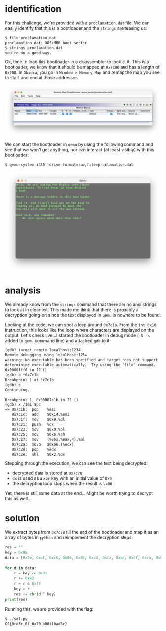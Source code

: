 # identification

For this challenge, we're provided with a `proclamation.dat` file. We can easily identify that this is a bootloader and the `strings` are teasing us:

```console
$ file proclamation.dat
proclamation.dat: DOS/MBR boot sector
$ strings proclamation.dat
you're on a good way.
```

Ok, time to load this bootloader in a disassembler to look at it. This is a bootloader, we know that it should be mapped at `0x7c00` and has a length of `0x200`. In `Ghidra`, you go in `Window > Memory Map` and remap the map you see to start and end at those addresses.

![Alt text](imgs/ghidra_memory_map.png?raw=true "Properly mapped bootloader")

We can start the bootloader in `qemu` by using the following command and see that we won't get anything, nor can interact (at least visibly) with this bootloader:
```console
$ qemu-system-i386 -drive format=raw,file=proclamation.dat
```

![Alt text](imgs/qemu_start.png?raw=true "Starting the bootloader in qemu")

# analysis

We already know from the `strings` command that there are no ansi strings to look at in cleartext. This made me think that there is probably a decryption going-on since the text displayed in `qemu` is nowhere to be found.

Looking at the code, we can spot a loop around `0x7c1b`. From the `int 0x10` instruction, this looks like the loop where characters are displayed on the output. Let's check live...I started the bootloader in debug mode (`-S -s` added to `qemu` command line) and attached `gdb` to it:

```
(gdb) target remote localhost:1234
Remote debugging using localhost:1234
warning: No executable has been specified and target does not support
determining executable automatically.  Try using the "file" command.
0x0000fff0 in ?? ()
(gdb) b *0x7c1b
Breakpoint 1 at 0x7c1b
(gdb) c
Continuing.

Breakpoint 1, 0x00007c1b in ?? ()
(gdb) x /10i $pc
=> 0x7c1b:	pop    %esi
   0x7c1c:	add    $0x14,%esi
   0x7c1f:	mov    $0x9,%dl
   0x7c21:	push   %dx
   0x7c23:	mov    $0x0,%bl
   0x7c25:	mov    $0xe,%ah
   0x7c27:	mov    (%ebx,%eax,4),%al
   0x7c2a:	movb   $0x66,(%ecx)
   0x7c2d:	pop    %edx
   0x7c2e:	shl    $0x2,%dx
```

Stepping through the execution, we can see the text being decrypted:
- decrypted data is stored at `0x7c78`
- `dx` is used as a `xor` key with an initial value of `0x9`
- the decryption loop stops when the result is `\x00`

Yet, there is still some data at the end... Might be worth trying to decrypt this as well...

# solution

We extract bytes from `0x7c78` till the end of the bootloader and map it as an array of bytes in `python` and reimplement the decryption steps:

```python
res = ""
key = 0x09
data = [0x2e, 0xbf, 0xc6, 0x86, 0x85, 0xc4, 0xca, 0xbd, 0x8f, 0xca, 0x8b, 0x98, 0x8f, 0xca, 0x86, 0x85, 0x85, 0x81, 0x83, 0x84, 0x8d, 0xca, 0x8c, 0x85, 0x98, 0xca, 0x82, 0x83, 0x8d, 0x82, 0x86, 0x93, 0xca, 0x83, 0x84, 0x9e, 0x8f, 0x86, 0x86, 0x83, 0x8d, 0x8f, 0x84, 0x9e, 0xe0, 0x83, 0x84, 0x8e, 0x83, 0x9c, 0x83, 0x8e, 0x9f, 0x8b, 0x86, 0x99, 0xc4, 0xca, 0xbe, 0x85, 0xca, 0x8c, 0x83, 0x84, 0x8e, 0xca, 0x9e, 0x82, 0x8f, 0x87, 0xc6, 0xca, 0x9d, 0x8f, 0xca, 0x82, 0x8b, 0x9c, 0x8f, 0xca, 0x8e, 0x8f, 0x9c, 0x83, 0x99, 0x8f, 0x8e, 0xe0, 0x8b, 0xca, 0x9e, 0x8f, 0x99, 0x9e, 0xc4, 0xe0, 0xe0, 0xbe, 0x82, 0x8f, 0x98, 0x8f, 0xca, 0x83, 0x99, 0xca, 0x8b, 0xca, 0x87, 0x8f, 0x99, 0x99, 0x8b, 0x8d, 0x8f, 0xca, 0x82, 0x83, 0x8e, 0x8e, 0x8f, 0x84, 0xca, 0x83, 0x84, 0xca, 0x9e, 0x82, 0x83, 0x99, 0xca, 0x88, 0x85, 0x85, 0x9e, 0x86, 0x85, 0x8b, 0x8e, 0x8f, 0x98, 0xc4, 0xe0, 0xe0, 0xac, 0x83, 0x84, 0x8e, 0xca, 0x83, 0x9e, 0xc6, 0xca, 0x8b, 0x84, 0x8e, 0xca, 0x83, 0x9e, 0xca, 0x9d, 0x83, 0x86, 0x86, 0xca, 0x86, 0x8f, 0x8b, 0x8e, 0xca, 0x93, 0x85, 0x9f, 0xca, 0x85, 0x84, 0xca, 0x9e, 0x82, 0x8f, 0xca, 0x98, 0x85, 0x8b, 0x8e, 0xca, 0x9e, 0x85, 0xe0, 0x8c, 0x83, 0x84, 0x8e, 0x83, 0x84, 0x8d, 0xca, 0x9f, 0x99, 0xc4, 0xca, 0xbd, 0x8f, 0xca, 0x86, 0x85, 0x85, 0x81, 0xca, 0x8c, 0x85, 0x98, 0x9d, 0x8b, 0x98, 0x8e, 0xca, 0x9e, 0x85, 0xca, 0x87, 0x8f, 0x8f, 0x9e, 0xca, 0x9e, 0x82, 0x8f, 0xe0, 0x8c, 0x8f, 0x9d, 0xca, 0x9e, 0x82, 0x8b, 0x9e, 0xca, 0x9d, 0x83, 0x86, 0x86, 0xca, 0x87, 0x8b, 0x81, 0x8f, 0xca, 0x83, 0x9e, 0xca, 0x8b, 0x86, 0x86, 0xca, 0x9e, 0x82, 0x8f, 0xca, 0x9d, 0x8b, 0x93, 0xca, 0x9e, 0x82, 0x98, 0x85, 0x9f, 0x8d, 0x82, 0xc4, 0xe0, 0xe0, 0xad, 0x85, 0x85, 0x8e, 0xca, 0x86, 0x9f, 0x89, 0x81, 0xc6, 0xca, 0x8b, 0x84, 0x8e, 0xca, 0x98, 0x8f, 0x87, 0x8f, 0x87, 0x88, 0x8f, 0x98, 0xd0, 0xe0, 0xca, 0xca, 0xca, 0xca, 0xbd, 0x8f, 0xca, 0x86, 0x85, 0x9c, 0x8f, 0xca, 0x99, 0x9a, 0x8b, 0x89, 0x8f, 0x99, 0xca, 0x87, 0x9f, 0x89, 0x82, 0xca, 0x87, 0x85, 0x98, 0x8f, 0xca, 0x9e, 0x82, 0x8b, 0x84, 0xca, 0x9e, 0x8b, 0x88, 0x99, 0xcb, 0xea, 0x81, 0x19, 0x11, 0xa9, 0xb9, 0x91, 0xda, 0x98, 0x8e, 0xd9, 0x98, 0xb5, 0xda, 0x8c, 0xb5, 0xda, 0x92, 0xd8, 0xda, 0xb5, 0x88, 0xda, 0xda, 0x9e, 0x86, 0xda, 0x8b, 0x8e, 0xd9, 0x98, 0x97, 0x97, 0xea, 0xf4, 0xf4, 0xf4, 0xf4, 0xf4, 0xf4, 0xf4, 0xf4, 0xf4, 0xf4, 0xf4, 0xf4, 0xf4, 0xf4, 0xf4, 0xf4, 0xf4, 0xf4, 0xf4, 0x55, 0xaa]

for d in data:
    r = key << 0x02
    r += 0x42
    r = r & 0xff
    key = r
    res += chr(d ^ key)
print(res)
```

Running this, we are provided with the flag:

```console
$ ./sol.py
CS{0rd3r_0f_0x20_b00tl0ad3r}
```
